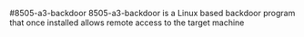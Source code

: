 #8505-a3-backdoor
8505-a3-backdoor is a Linux based backdoor program that once installed allows remote access to the
target machine